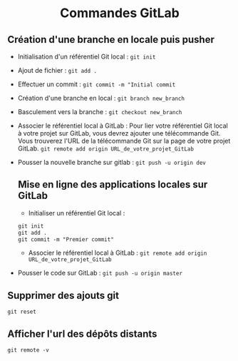 # <center> Commandes GitLab </center>

## Création d'une branche en locale puis pusher 
- Initialisation d'un référentiel Git local : `git init`
- Ajout de fichier : `git add .`
- Effectuer un commit : `git commit -m "Initial commit`
- Création d'une branche en local : `git branch new_branch`
- Basculement vers la branche : `git checkout new_branch`
- Associer le référentiel local à GitLab : Pour lier votre référentiel Git local à votre projet sur GitLab, vous devrez ajouter une télécommande Git. Vous trouverez l'URL de la télécommande Git sur la page de votre projet GitLab. `git remote add origin URL_de_votre_projet_GitLab`
- Pousser la nouvelle branche sur gitlab : `git push -u origin dev`

  ## Mise en ligne des applications locales sur GitLab
  - Initialiser un référentiel Git local :
  ```markdown
  git init 
  git add .  
  git commit -m "Premier commit"  
  ```
  - Associer le référentiel local à GitLab : `git remote add origin URL_de_votre_projet_GitLab`
- Pousser le code sur GitLab : `git push -u origin master`


## Supprimer des ajouts git
`git reset`

## Afficher l'url des dépôts distants
`git remote -v`

